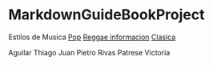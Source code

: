 # MarkdownGuideBookProject
Estilos de Musica 
[Pop](pop.md)
[Reggae informacion](reggaeinformación.md)
[Clasica](Musica_Clasica.md)

Aguilar Thiago
Juan Pietro
Rivas Patrese Victoria
